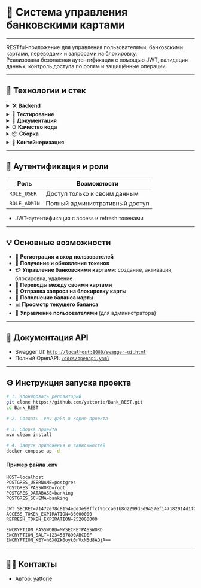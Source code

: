 # 🏦 Система управления банковскими картами

---

RESTful-приложение для управления пользователями, банковскими картами, переводами и запросами на блокировку.  
Реализована безопасная аутентификация с помощью JWT, валидация данных, контроль доступа по ролям и защищённые операции.

---

## 🚀 Технологии и стек

<details>
  <summary>🛠 <strong>Backend</strong></summary>

- **Java 17+**
- **Spring Boot**: Web, Data JPA, JDBC, Validation, Security
- **JWT**
- **MapStruct**
- **Liquibase** / **Preliquibase** — миграции БД
- **Lombok**
- **PostgreSQL**
</details>

<details>
  <summary>🧪 <strong>Тестирование</strong></summary>

- **JUnit Jupiter**
- **Mockito**
</details>

<details>
  <summary>📄 <strong>Документация</strong></summary>

- **Springdoc OpenAPI** + **Swagger UI**
</details>

<details>
  <summary>⚙️ <strong>Качество кода</strong></summary>

- **Checkstyle**
</details>

<details>
  <summary>📦 <strong>Сборка</strong></summary>

- **Maven**
</details>

<details>
  <summary>🐳 <strong>Контейнеризация</strong></summary>

- **Docker** / **Docker Compose**
</details>

---

## 🔐 Аутентификация и роли

| Роль            | Возможности                                                         |
|-----------------|---------------------------------------------------------------------|
| `ROLE_USER`     | Доступ только к своим данным                                        |
| `ROLE_ADMIN`    | Полный административный доступ                                      |

- JWT-аутентификация с access и refresh токенами

---

## 💡 Основные возможности

- 👥 **Регистрация и вход пользователей**
- 🔐 **Получение и обновление токенов**
- 💳 **Управление банковскими картами**: создание, активация, блокировка, удаление
- 🔁 **Переводы между своими картами**
- 🧾 **Отправка запроса на блокировку карты**
- 💸 **Пополнение баланса карты**
- 📊 **Просмотр текущего баланса**
- 👤 **Управление пользователями** (для администратора)

---

## 📘 Документация API

- Swagger UI: [`http://localhost:8080/swagger-ui.html`](http://localhost:8080/swagger-ui.html)
- Полный OpenAPI: [`/docs/openapi.yaml`](docs/openapi.yaml)

---

## ⚙️ Инструкция запуска проекта

```bash
# 1. Клонировать репозиторий
git clone https://github.com/yattorie/Bank_REST.git
cd Bank_REST

# 2. Создать .env файл в корне проекта

# 3. Сборка проекта
mvn clean install

# 4. Запуск приложения и зависимостей
docker compose up -d
```

#### Пример файла .env

```env
HOST=localhost
POSTGRES_USERNAME=postgres
POSTGRES_PASSWORD=root
POSTGRES_DATABASE=banking
POSTGRES_SCHEMA=banking

JWT_SECRET=71472e78c8154ede3e98ffcf9bcca01b8d2299d5d9457ef147b82914d1f02b8e9f524241d9ad50dea9f4cb34cafddceb3319872fd5b56ff2f0f0ac36d6f4fb21
ACCESS_TOKEN_EXPIRATION=36000000
REFRESH_TOKEN_EXPIRATION=252000000

ENCRYPTION_PASSWORD=MYSECRETPASSWORD
ENCRYPTION_SALT=1234567890ABCDEF
ENCRYPTION_KEY=h6X0Zk0oyk0nVxN5d8AQjA==
```

---

## 🧑‍💻 Контакты

- Автор: [yattorie](https://github.com/yattorie)
